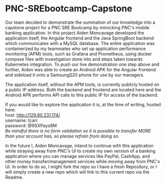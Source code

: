 # PNC-SREbootcamp-Capstone
Our team decided to demonstrate the summation of our knowledge into a capstone project for a PNC SRE Bootcamp by mimicking PNC's mobile banking application. In this project Aiden Moncavage developed the application itself, the Angular frontend and the Java SpringBoot backend which communicates with a MySQL database. The entire application was containerized by my teammates who set up application performance monitoring (APM) tools, such as Grafana and Prometheus, using docker compose files with investigation done into and steps taken towards Kubernetes integration. To push our live demonstration one step above and further, Aiden was able to create an Android APK for the Angular frontend and sideload it onto a SamsungS20 phone for use by our managers. 

The application itself, without the APM tools, is currently publicly hosted on a public IP address. Both the backend and frontend are located here and the Android APK performs API calls to this public IP for access of the backend.

If you would like to explore the application it is, at the time of writing, hosted here: \
host: http://129.80.231.174/ \
username: tcarr\
password: @9SXPays8M\
*Be mindful there is no form validation so it is possible to transfer MORE than your account has, so please refrain from doing so.*

In the future I, Aiden Moncavage, intend to continue with this application while straying away from PNC's UI to create my own version of a banking application where you can manage services like PayPal, CashApp, and other money transfer/management services while moving away from PNC's UI. In order to do so, I might fork the repo so I have a fresh Repository, or I will simply create a new repo which will link to this current repo via the Readme.
